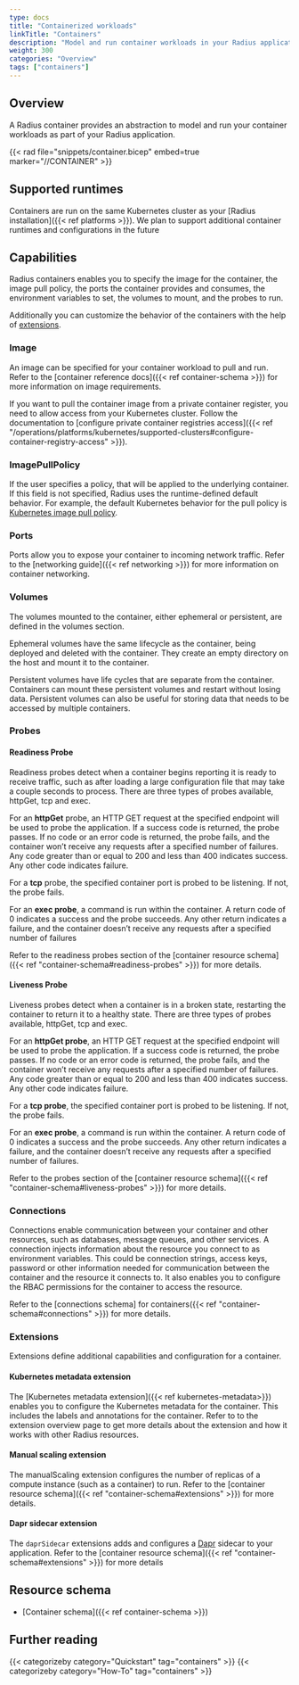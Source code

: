 ```yaml
---
type: docs
title: "Containerized workloads"
linkTitle: "Containers"
description: "Model and run container workloads in your Radius application"
weight: 300
categories: "Overview"
tags: ["containers"]
---
```


## Overview

A Radius container provides an abstraction to model and run your container workloads as part of your Radius application. 

{{< rad file="snippets/container.bicep" embed=true marker="//CONTAINER" >}}

## Supported runtimes

Containers are run on the same Kubernetes cluster as your [Radius installation]({{< ref platforms >}}). We plan to support additional container runtimes and configurations in the future

## Capabilities

Radius containers enables you to specify the image for the container, the image pull policy, the ports the container provides and consumes, the environment variables to set, the volumes to mount, and the probes to run.

Additionally you can customize the behavior of the containers with the help of [extensions](#extensions).

### Image

An image can be specified for your container workload to pull and run. Refer to the [container reference docs]({{< ref container-schema >}}) for more information on image requirements.

If you want to pull the container image from a private container register, you need to allow access from your Kubernetes cluster. Follow the documentation to [configure private container registries access]({{< ref "/operations/platforms/kubernetes/supported-clusters#configure-container-registry-access" >}}).

### ImagePullPolicy

If the user specifies a policy, that will be applied to the underlying container. If this field is not specified, Radius uses the runtime-defined default behavior. For example, the default Kubernetes behavior for the pull policy is [Kubernetes image pull policy](https://kubernetes.io/docs/concepts/containers/images/#required-image-pull).

### Ports

Ports allow you to expose your container to incoming network traffic. Refer to the [networking guide]({{< ref networking >}}) for more information on container networking.

### Volumes

The volumes mounted to the container, either ephemeral or persistent, are defined in the volumes section.

Ephemeral volumes have the same lifecycle as the container, being deployed and deleted with the container. They create an empty directory on the host and mount it to the container.

Persistent volumes have life cycles that are separate from the container. Containers can mount these persistent volumes and restart without losing data. Persistent volumes can also be useful for storing data that needs to be accessed by multiple containers.

### Probes

#### Readiness Probe

Readiness probes detect when a container begins reporting it is ready to receive traffic, such as after loading a large configuration file that may take a couple seconds to process. There are three types of probes available, httpGet, tcp and exec. 

For an **httpGet** probe, an HTTP GET request at the specified endpoint will be used to probe the application. If a success code is returned, the probe passes. If no code or an error code is returned, the probe fails, and the container won’t receive any requests after a specified number of failures. Any code greater than or equal to 200 and less than 400 indicates success. Any other code indicates failure.

For a **tcp** probe, the specified container port is probed to be listening. If not, the probe fails.

For an **exec probe**, a command is run within the container. A return code of 0 indicates a success and the probe succeeds. Any other return indicates a failure, and the container doesn’t receive any requests after a specified number of failures

Refer to the readiness probes section of the [container resource schema]({{< ref "container-schema#readiness-probes" >}}) for more details.

#### Liveness Probe

Liveness probes detect when a container is in a broken state, restarting the container to return it to a healthy state. There are three types of probes available, httpGet, tcp and exec.

For an **httpGet probe**, an HTTP GET request at the specified endpoint will be used to probe the application. If a success code is returned, the probe passes. If no code or an error code is returned, the probe fails, and the container won’t receive any requests after a specified number of failures. Any code greater than or equal to 200 and less than 400 indicates success. Any other code indicates failure.

For a **tcp probe**, the specified container port is probed to be listening. If not, the probe fails.

For an **exec probe**, a command is run within the container. A return code of 0 indicates a success and the probe succeeds. Any other return indicates a failure, and the container doesn’t receive any requests after a specified number of failures.

Refer to the probes section of the [container resource schema]({{< ref "container-schema#liveness-probes" >}}) for more details.

### Connections

Connections enable communication between your container and other resources, such as databases, message queues, and other services. A connection injects information about the resource you connect to as environment variables. This could be connection strings, access keys, password or other information needed for communication between the container and the resource it connects to. It also enables you to configure the RBAC permissions for the container to access the resource.

Refer to the [connections schema] for containers({{< ref "container-schema#connections" >}}) for more details.

### Extensions

Extensions define additional capabilities and configuration for a container.

#### Kubernetes metadata extension

The [Kubernetes metadata extension]({{< ref kubernetes-metadata>}}) enables you to configure the Kubernetes metadata for the container. This includes the labels and annotations for the container. Refer to to the extension overview page to get more details about the extension and how it works with other Radius resources.

#### Manual scaling extension

The manualScaling extension configures the number of replicas of a compute instance (such as a container) to run. Refer to the [container resource schema]({{< ref "container-schema#extensions" >}}) for more details.

#### Dapr sidecar extension

The `daprSidecar` extensions adds and configures a [Dapr](https://dapr.io) sidecar to your application. Refer to the [container resource schema]({{< ref "container-schema#extensions" >}}) for more details

## Resource schema 

- [Container schema]({{< ref container-schema >}})

## Further reading

{{< categorizeby category="Quickstart" tag="containers" >}}
{{< categorizeby category="How-To" tag="containers" >}}
